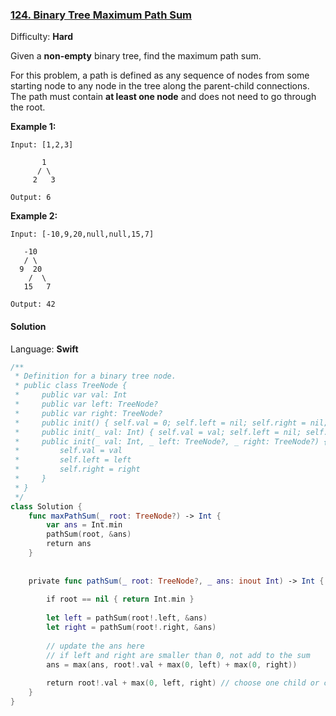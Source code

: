 ### [124\. Binary Tree Maximum Path Sum](https://leetcode.com/problems/binary-tree-maximum-path-sum/)

Difficulty: **Hard**


Given a **non-empty** binary tree, find the maximum path sum.

For this problem, a path is defined as any sequence of nodes from some starting node to any node in the tree along the parent-child connections. The path must contain **at least one node** and does not need to go through the root.

**Example 1:**

```
Input: [1,2,3]

       1
      / \
     2   3

Output: 6
```

**Example 2:**

```
Input: [-10,9,20,null,null,15,7]

   -10
   / \
  9  20
    /  \
   15   7

Output: 42
```


#### Solution

Language: **Swift**

```swift
/**
 * Definition for a binary tree node.
 * public class TreeNode {
 *     public var val: Int
 *     public var left: TreeNode?
 *     public var right: TreeNode?
 *     public init() { self.val = 0; self.left = nil; self.right = nil; }
 *     public init(_ val: Int) { self.val = val; self.left = nil; self.right = nil; }
 *     public init(_ val: Int, _ left: TreeNode?, _ right: TreeNode?) {
 *         self.val = val
 *         self.left = left
 *         self.right = right
 *     }
 * }
 */
class Solution {
    func maxPathSum(_ root: TreeNode?) -> Int {
        var ans = Int.min
        pathSum(root, &ans)
        return ans
    }
    
    
    private func pathSum(_ root: TreeNode?, _ ans: inout Int) -> Int { // only return the sum from one child
        
        if root == nil { return Int.min }
        
        let left = pathSum(root!.left, &ans)
        let right = pathSum(root!.right, &ans)
        
        // update the ans here
        // if left and right are smaller than 0, not add to the sum
        ans = max(ans, root!.val + max(0, left) + max(0, right))
        
        return root!.val + max(0, left, right) // choose one child or choose nothing if both children are < 0
    }
}
```